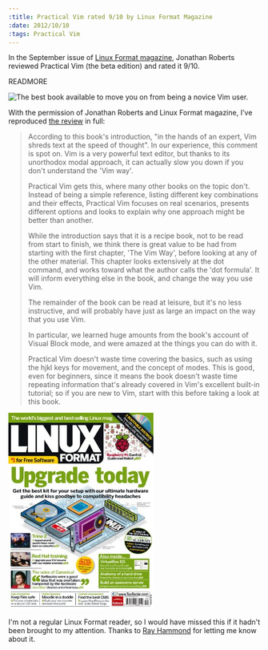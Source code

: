 ```yaml
--- 
:title: Practical Vim rated 9/10 by Linux Format Magazine
:date: 2012/10/10
:tags: Practical Vim
---
```


In the September issue of [Linux Format magazine][lxf], Jonathan Roberts reviewed Practical Vim (the beta edition) and rated it 9/10.

READMORE

![The best book available to move you on from being a novice Vim user.](http://vimcasts.org/images/blog/linux-format-practical-vim-verdict.png)

[lxf]: http://www.linuxformat.com/

With the permission of Jonathan Roberts and Linux Format magazine, I've reproduced [the review][scan] in full:

> According to this book's introduction, "in the hands of an expert, Vim shreds text at the speed of thought". In our experience, this comment is spot on. Vim is a very powerful text editor, but thanks to its unorthodox modal approach, it can actually slow you down if you don't understand the 'Vim way'.
> 
> Practical Vim gets this, where many other books on the topic don't. Instead of being a simple reference, listing different key combinations and their effects, Practical Vim focuses on real scenarios, presents different options and looks to explain why one approach might be better than another.
> 
> While the introduction says that it is a recipe book, not to be read from start to finish, we think there is great value to be had from starting with the first chapter, 'The Vim Way', before looking at any of the other material. This chapter looks extensively at the dot command, and works toward what the author calls the 'dot formula'. It will inform everything else in the book, and change the way you use Vim.
> 
> The remainder of the book can be read at leisure, but it's no less instructive, and will probably have just as large an impact on the way that you use Vim.
> 
> In particular, we learned huge amounts from the book's account of Visual Block mode, and were amazed at the things you can do with it.
> 
> Practical Vim doesn't waste time covering the basics, such as using the hjkl keys for movement, and the concept of modes. This is good, even for beginners, since it means the book doesn't waste time repeating information that's already covered in Vim's excellent built-in tutorial; so if you are new to Vim, start with this before taking a look at this book.

![Cover of Linux Format issue 161](/images/blog/linux-format-cover-161.jpg)

I'm not a regular Linux Format reader, so I would have missed this if it hadn't been brought to my attention. Thanks to [Ray Hammond][rh] for letting me know about it.

[rh]: https://twitter.com/rayhammond/status/234386821562380288
[scan]: /images/blog/linux-format-practical-vim-review-large.png
